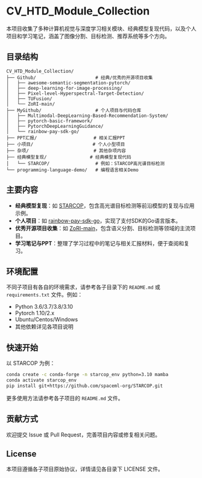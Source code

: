 # CV_HTD_Module_Collection

本项目收集了多种计算机视觉与深度学习相关模块、经典模型复现代码，以及个人项目和学习笔记，涵盖了图像分割、目标检测、推荐系统等多个方向。

## 目录结构

```
CV_HTD_Module_Collection/
├── Github/                      # 经典/优秀的开源项目收集
│   ├── awesome-semantic-segmentation-pytorch/
│   ├── deep-learning-for-image-processing/
│   ├── Pixel-level-Hyperspectral-Target-Detection/
│   ├── TUFusion/
│   └── ZoRI-main/
├── MyGithub/                    # 个人项目与代码仓库
│   ├── Multimodal-DeepLearning-Based-Recommendation-System/
│   ├── pytorch-basic-framework/
│   ├── PytorchDeepLearningGuidance/
│   └── rainbow-pay-sdk-go/
├── PPT汇报/                     # 相关汇报PPT
├── 小项目/                      # 个人小型项目
├── 杂项/                        # 其他杂项内容
├── 经典模型复现/                # 经典模型复现代码
│   └── STARCOP/                 # 例如：STARCOP高光谱目标检测
└── programming-language-demo/   # 编程语言相关Demo
```

## 主要内容

- **经典模型复现**：如 [STARCOP](经典模型复现/STARCOP/README.md)，包含高光谱目标检测等前沿模型的复现与应用示例。
- **个人项目**：如 [rainbow-pay-sdk-go](MyGithub/rainbow-pay-sdk-go/)，实现了支付SDK的Go语言版本。
- **优秀开源项目收集**：如 [ZoRI-main](Github/ZoRI-main/INSTALL.md)，包含语义分割、目标检测等领域的主流项目。
- **学习笔记与PPT**：整理了学习过程中的笔记与相关汇报材料，便于查阅和复习。

## 环境配置

不同子项目有各自的环境需求，请参考各子目录下的 `README.md` 或 `requirements.txt` 文件。例如：

- Python 3.6/3.7/3.8/3.10
- Pytorch 1.10/2.x
- Ubuntu/Centos/Windows
- 其他依赖详见各项目说明

## 快速开始

以 STARCOP 为例：

```bash
conda create -c conda-forge -n starcop_env python=3.10 mamba
conda activate starcop_env
pip install git+https://github.com/spaceml-org/STARCOP.git
```

更多使用方法请参考各子项目的 `README.md` 文件。

## 贡献方式

欢迎提交 Issue 或 Pull Request，完善项目内容或修复相关问题。

## License

本项目遵循各子项目原始协议，详情请见各目录下 LICENSE 文件。